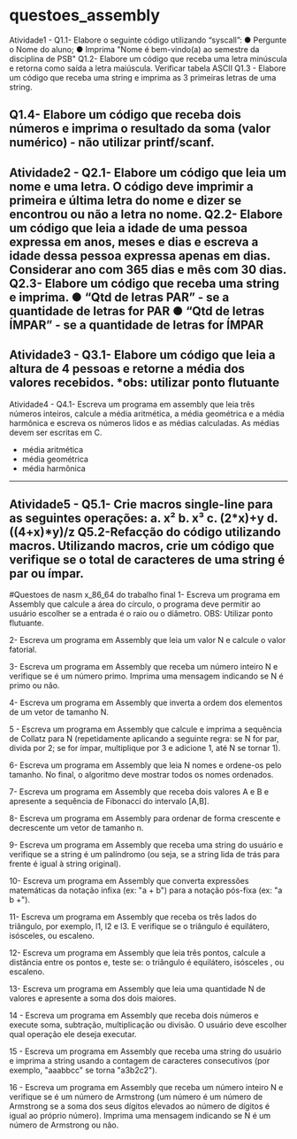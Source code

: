 # questoes_assembly
Atividade1 - 
Q1.1- Elabore o seguinte código utilizando “syscall”:
● Pergunte o Nome do aluno;
● Imprima "Nome é bem-vindo(a) ao semestre da disciplina de PSB"
Q1.2- Elabore um código que receba uma letra minúscula e retorna como
saída a letra maiúscula.
Verificar tabela ASCII
Q1.3 - Elabore um código que receba uma string e imprima as 3 primeiras
letras de uma string.

Q1.4- Elabore um código que receba dois números e imprima o resultado
da soma (valor numérico) - não utilizar printf/scanf.
-----------------------------------------------------------------
Atividade2 - 
Q2.1- Elabore um código que leia um nome e uma letra. O código deve
imprimir a primeira e última letra do nome e dizer se encontrou ou não a
letra no nome.
Q2.2- Elabore um código que leia a idade de uma pessoa expressa em
anos, meses e dias e escreva a idade dessa pessoa expressa apenas
em dias.
Considerar ano com 365 dias e mês com 30 dias.
Q2.3- Elabore um código que receba uma string e imprima.
● “Qtd de letras PAR” - se a quantidade de letras for PAR
● “Qtd de letras ÍMPAR” - se a quantidade de letras for ÍMPAR
-------------------------------------------------------------
Atividade3 - 
Q3.1- Elabore um código que leia a altura de 4 pessoas e retorne a
média dos valores recebidos.
*obs: utilizar ponto flutuante
--------------------------------------------
Atividade4 -
Q4.1- Escreva um programa em assembly que leia três números inteiros,
calcule a média aritmética, a média geométrica e a média harmônica e
escreva os números lidos e as médias calculadas.
As médias devem ser escritas em C.
- média aritmética
- média geométrica
- média harmônica
-------------------------------------------
Atividade5 - 
Q5.1- Crie macros single-line para as seguintes operações:
a. x²
b. x³
c. (2*x)+y
d. ((4+x)*y)/z
Q5.2-Refacção do código utilizando macros.
Utilizando macros, crie um código que verifique se o total de
caracteres de uma string é par ou ímpar.
---------------------------------------------------






#Questoes de nasm x_86_64 do trabalho final 
1- Escreva um programa em Assembly que calcule a
área do círculo, o programa deve permitir ao usuário
escolher se a entrada é o raio ou o diâmetro. OBS:
Utilizar ponto flutuante.

2- Escreva um programa em Assembly que leia um
valor N e calcule o valor fatorial.

3- Escreva um programa em Assembly que receba um
número inteiro N e verifique se é um número primo.
Imprima uma mensagem indicando se N é primo ou
não.

4- Escreva um programa em Assembly que inverta a
ordem dos elementos de um vetor de tamanho N.

5 - Escreva um programa em Assembly que calcule e
imprima a sequência de Collatz para N (repetidamente
aplicando a seguinte regra: se N for par, divida por 2; se
for ímpar, multiplique por 3 e adicione 1, até N se tornar
1).

6- Escreva um programa em Assembly que leia N
nomes e ordene-os pelo tamanho. No final, o algoritmo
deve mostrar todos os nomes ordenados.

7- Escreva um programa em Assembly que receba dois
valores A e B e apresente a sequência de Fibonacci do
intervalo [A,B].

8- Escreva um programa em Assembly para ordenar de
forma crescente e decrescente um vetor de tamanho n.

9- Escreva um programa em Assembly que receba uma
string do usuário e verifique se a string é um palíndromo
(ou seja, se a string lida de trás para frente é igual à
string original).

10- Escreva um programa em Assembly que converta
expressões matemáticas da notação infixa (ex: "a + b")
para a notação pós-fixa (ex: "a b +").

11- Escreva um programa em Assembly que receba os
três lados do triângulo, por exemplo, l1, l2 e l3. E
verifique se o triângulo é equilátero, isósceles, ou
escaleno.

12- Escreva um programa em Assembly que leia três
pontos, calcule a distância entre os pontos e, teste se:
o triângulo é equilátero, isósceles , ou escaleno.

13- Escreva um programa em Assembly que leia uma
quantidade N de valores e apresente a soma dos dois
maiores.

14 - Escreva um programa em Assembly que receba
dois números e execute soma, subtração, multiplicação
ou divisão. O usuário deve escolher qual operação ele
deseja executar.

15 - Escreva um programa em Assembly que receba
uma string do usuário e imprima a string usando a
contagem de caracteres consecutivos (por exemplo,
"aaabbcc" se torna "a3b2c2").

16 - Escreva um programa em Assembly que receba um
número inteiro N e verifique se é um número de
Armstrong (um número é um número de Armstrong se a
soma dos seus dígitos elevados ao número de dígitos é
igual ao próprio número). Imprima uma mensagem
indicando se N é um número de Armstrong ou não.
